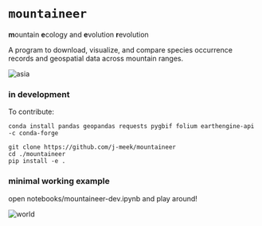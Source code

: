 # `mountaineer`
**m**ountain **e**cology and **e**volution **r**evolution

A program to download, visualize, and compare species occurrence records and geospatial data across mountain ranges.

![asia](https://github.com/j-meek/mountaineer/blob/main/visual/asia-folium.png)

### in development

To contribute:
```
conda install pandas geopandas requests pygbif folium earthengine-api -c conda-forge

git clone https://github.com/j-meek/mountaineer
cd ./mountaineer
pip install -e .
```

### minimal working example
open notebooks/mountaineer-dev.ipynb and play around!

![world](https://github.com/j-meek/mountaineer/blob/main/visual/world-folium.png)
